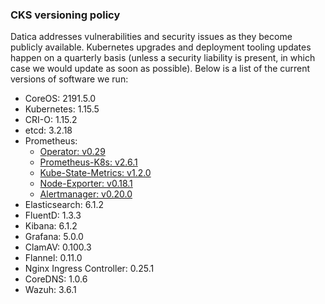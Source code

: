 ### CKS versioning policy
Datica addresses vulnerabilities and security issues as they become publicly available. Kubernetes upgrades and deployment tooling updates happen on a quarterly basis (unless a security liability is present, in which case we would update as soon as possible). Below is a list of the current versions of software we run:

- CoreOS: 2191.5.0
- Kubernetes: 1.15.5
- CRI-O: 1.15.2
- etcd: 3.2.18
- Prometheus:
  - [Operator: v0.29](https://github.com/coreos/prometheus-operator/tree/v0.29.0/Documentation)
  - [Prometheus-K8s: v2.6.1](https://github.com/prometheus/prometheus/tree/v2.6.1/docs)
  - [Kube-State-Metrics: v1.2.0](https://github.com/kubernetes/kube-state-metrics/tree/v1.2.0/Documentation)
  - [Node-Exporter: v0.18.1](https://github.com/prometheus/node_exporter/blob/release-0.18/README.md)
  - [Alertmanager: v0.20.0](https://github.com/prometheus/alertmanager/blob/v0.20.0/README.md)
- Elasticsearch: 6.1.2
- FluentD: 1.3.3
- Kibana: 6.1.2
- Grafana: 5.0.0
- ClamAV: 0.100.3
- Flannel: 0.11.0
- Nginx Ingress Controller: 0.25.1
- CoreDNS: 1.0.6
- Wazuh: 3.6.1
